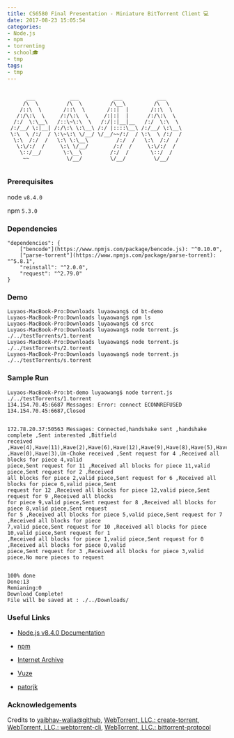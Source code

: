 ```yaml
---
title: CS6580 Final Presentation - Miniature BitTorrent Client 💻
date: 2017-08-23 15:05:54
categories:
- Node.js
- npm
- torrenting
- school🎓
- tmp
tags:
- tmp
---
```


```

      ___           ___           ___           ___
     /\  \         /\  \         /\__\         /\  \
    /::\  \       /::\  \       /::|  |       /::\  \
   /:/\:\  \     /:/\:\  \     /:|:|  |      /:/\:\  \
  /:/  \:\__\   /::\~\:\  \   /:/|:|__|__   /:/  \:\  \
 /:/__/ \:|__| /:/\:\ \:\__\ /:/ |::::\__\ /:/__/ \:\__\
 \:\  \ /:/  / \:\~\:\ \/__/ \/__/~~/:/  / \:\  \ /:/  /
  \:\  /:/  /   \:\ \:\__\         /:/  /   \:\  /:/  /
   \:\/:/  /     \:\ \/__/        /:/  /     \:\/:/  /
    \::/__/       \:\__\         /:/  /       \::/  /
     ~~            \/__/         \/__/         \/__/


```

### Prerequisites

node `v8.4.0`

npm `5.3.0`

### Dependencies

```
"dependencies": {
    ["bencode"](https://www.npmjs.com/package/bencode.js): "^0.10.0",
    ["parse-torrent"](https://www.npmjs.com/package/parse-torrent): "^5.8.1",
    "reinstall": "^2.0.0",
    "request": "^2.79.0"
}
```

### Demo

```
Luyaos-MacBook-Pro:Downloads luyaowang$ cd bt-demo
Luyaos-MacBook-Pro:Downloads luyaowang$ npm ls
Luyaos-MacBook-Pro:Downloads luyaowang$ cd srcc
Luyaos-MacBook-Pro:Downloads luyaowang$ node torrent.js ./../testTorrents/1.torrent
Luyaos-MacBook-Pro:Downloads luyaowang$ node torrent.js ./../testTorrents/2.torrent
Luyaos-MacBook-Pro:Downloads luyaowang$ node torrent.js ./../testTorrents/s.torrent
```

### Sample Run

```
Luyaos-MacBook-Pro:bt-demo luyaowang$ node torrent.js ./../testTorrents/1.torrent
134.154.70.45:6687 Messages: Error: connect ECONNREFUSED 134.154.70.45:6687,Closed


172.78.20.37:50563 Messages: Connected,handshake sent ,handshake complete ,Sent interested ,Bitfield
received ,Have(4),Have(11),Have(2),Have(6),Have(12),Have(9),Have(8),Have(5),Have(7),Have(10),Have(1)
,Have(0),Have(3),Un-Choke received ,Sent request for 4 ,Received all blocks for piece 4,valid
piece,Sent request for 11 ,Received all blocks for piece 11,valid piece,Sent request for 2 ,Received
all blocks for piece 2,valid piece,Sent request for 6 ,Received all blocks for piece 6,valid piece,Sent
request for 12 ,Received all blocks for piece 12,valid piece,Sent request for 9 ,Received all blocks
for piece 9,valid piece,Sent request for 8 ,Received all blocks for piece 8,valid piece,Sent request
for 5 ,Received all blocks for piece 5,valid piece,Sent request for 7 ,Received all blocks for piece
7,valid piece,Sent request for 10 ,Received all blocks for piece 10,valid piece,Sent request for 1
,Received all blocks for piece 1,valid piece,Sent request for 0 ,Received all blocks for piece 0,valid
piece,Sent request for 3 ,Received all blocks for piece 3,valid piece,No more pieces to request


100% done
Done:13
Remianing:0
Download Complete!
File will be saved at : ./../Downloads/
```

### Useful Links

- [Node.js v8.4.0 Documentation](https://nodejs.org/api/fs.html)

- [npm](https://www.npmjs.com/)

- [Internet Archive](https://archive.org/)

- [Vuze](https://wiki.vuze.com/w/Legal_torrent_sites)

- [patorjk](http://patorjk.com/software/taag/#p=testall&f=Larry%203D&t=CS%206580%20Final%20Demo)

### Acknowledgements

Credits to [vaibhav-walia@github](https://github.com/vaibhav-walia), [WebTorrent, LLC.: create-torrent](https://github.com/webtorrent/create-torrent), [WebTorrent, LLC.: webtorrent-cli](https://github.com/webtorrent/webtorrent-cli), [WebTorrent, LLC.: bittorrent-protocol](https://github.com/webtorrent/bittorrent-protocol)
